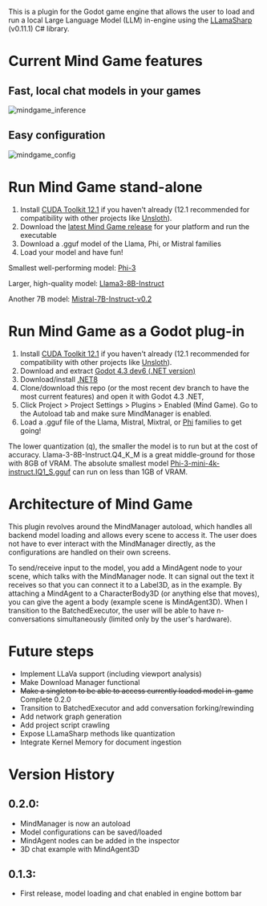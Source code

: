 This is a plugin for the Godot game engine that allows the user to load and run a local Large Language Model (LLM) in-engine using the [LLamaSharp](https://github.com/SciSharp/LLamaSharp) (v0.11.1) C# library.
# Current Mind Game features
## Fast, local chat models in your games
![mindgame_inference](https://github.com/adammikulis/MindGame/assets/27887607/bb9da9c0-622d-4b6d-af08-40cf7f2bdba9)

## Easy configuration
![mindgame_config](https://github.com/adammikulis/MindGame/assets/27887607/3ecd86f9-cf92-473f-a667-76b62b7cfdb0)

# Run Mind Game stand-alone

1) Install [CUDA Toolkit 12.1](https://developer.nvidia.com/cuda-12-1-0-download-archive) if you haven't already (12.1 recommended for compatibility with other projects like [Unsloth](https://github.com/unslothai/unsloth)).
2) Download the [latest Mind Game release](https://github.com/adammikulis/MindGame/releases) for your platform and run the executable
3) Download a .gguf model of the Llama, Phi, or Mistral families
4) Load your model and have fun!

Smallest well-performing model: [Phi-3](https://huggingface.co/microsoft/Phi-3-mini-4k-instruct-gguf/tree/main)

Larger, high-quality model: [Llama3-8B-Instruct](https://huggingface.co/bartowski/Meta-Llama-3-8B-Instruct-GGUF/tree/main)

Another 7B model: [Mistral-7B-Instruct-v0.2](https://huggingface.co/TheBloke/Mistral-7B-Instruct-v0.2-GGUF/tree/main)



# Run Mind Game as a Godot plug-in

1) Install [CUDA Toolkit 12.1](https://developer.nvidia.com/cuda-12-1-0-download-archive) if you haven't already (12.1 recommended for compatibility with other projects like [Unsloth](https://github.com/unslothai/unsloth)).
2) Download and extract [Godot 4.3 dev6 (.NET version)](https://godotengine.org/download/archive/4.3-dev6/)
3) Download/install [.NET8](https://dotnet.microsoft.com/en-us/download)
4) Clone/download this repo (or the most recent dev branch to have the most current features) and open it with Godot 4.3 .NET,
5) Click Project > Project Settings > Plugins > Enabled (Mind Game). Go to the Autoload tab and make sure MindManager is enabled.
6) Load a .gguf file of the Llama, Mistral, Mixtral, or [Phi](https://huggingface.co/microsoft/Phi-3-mini-4k-instruct-gguf/resolve/main/Phi-3-mini-4k-instruct-q4.gguf) families to get going!


The lower quantization (q), the smaller the model is to run but at the cost of accuracy. Llama-3-8B-Instruct.Q4_K_M is a great middle-ground for those with 8GB of VRAM. The absolute smallest model [Phi-3-mini-4k-instruct.IQ1_S.gguf](https://huggingface.co/bartowski/Phi-3-mini-4k-instruct-GGUF/blob/main/Phi-3-mini-4k-instruct-IQ1_S.gguf) can run on less than 1GB of VRAM.

# Architecture of Mind Game
This plugin revolves around the MindManager autoload, which handles all backend model loading and allows every scene to access it. The user does not have to ever interact with the MindManager directly, as the configurations are handled on their own screens.

To send/receive input to the model, you add a MindAgent node to your scene, which talks with the MindManager node. It can signal out the text it receives so that you can connect it to a Label3D, as in the example. By attaching a MindAgent to a CharacterBody3D (or anything else that moves), you can give the agent a body (example scene is MindAgent3D). When I transition to the BatchedExecutor, the user will be able to have n-conversations simultaneously (limited only by the user's hardware).

# Future steps
- Implement LLaVa support (including viewport analysis)
- Make Download Manager functional
- ~~Make a singleton to be able to access currently loaded model in-game~~ Complete 0.2.0
- Transition to BatchedExecutor and add conversation forking/rewinding
- Add network graph generation
- Add project script crawling
- Expose LLamaSharp methods like quantization
- Integrate Kernel Memory for document ingestion

# Version History

## 0.2.0: 
- MindManager is now an autoload
- Model configurations can be saved/loaded
- MindAgent nodes can be added in the inspector
- 3D chat example with MindAgent3D
  
## 0.1.3:
- First release, model loading and chat enabled in engine bottom bar
